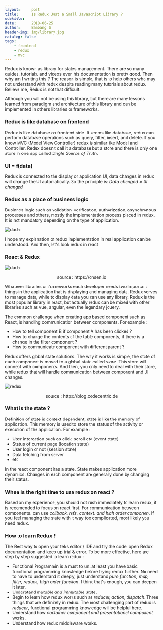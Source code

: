 ```yaml
---
layout:     post
title:      Is Redux Just a Small Javascript Library ?
subtitle:   
date:       2018-06-25
author:     Bambang S
header-img: img/library.jpg
catalog: false
tags:
    - frontend
    - redux
    - mvc
---
```


Redux is known as library for states management. There are so many guides, tutorials, and videos even his documentation is pretty good. Then why am I writing this ? The reason is simple, that is to help others who may not understand with redux despite reading many tutorials about redux. Believe me, Redux is not that difficult. 

Although you will not be using this library, but there are many lessons learned from paradigm and architecture of this library and can be implemented in others libraries or frameworks.

### Redux is like database on frontend

Redux is like database on frontend side. It seems like database, redux can perform database operations such as query, filter, insert, and delete. If you know MVC (Model View Controller) redux is similar like Model and Controller. Redux doesn't call it a database but a store and there is only one store in one app called _Single Source of Truth_.

### UI = f(data)

Redux is connected to the display or application UI, data changes in redux will change the UI automatically. So the principle is: _Data changed = UI changed_

### Redux as a place of business logic

Businnes logic such as validation, verification, authorization, asynchronous processes and others, mostly the implementation process placed in redux. It is not mandatory depending on the type of application.

![dada](https://bamsarts.github.io/img/banner-redux.png)

I hope my explanation of redux implementation in real application can be understood. And then, let's look redux in react

### React & Redux

![dada](https://bamsarts.github.io/img/react_redux.png)

<p align="center">source : https://onsen.io</p>

Whatever libraries or frameworks each developer needs two important things in the application that is displaying and managing data. Redux serves to manage data, while to display data you can use any library.
Redux is the most popular library in react, but actually redux can be mixed with other libraries such as vue, angular, even the legendary jquery.

The common challenge when creating app based component such as React, is handling communication between components. For example :

- How to tell component B if component A has been clicked ?
- How to change the contents of the table components, if there is a change in the filter component ?
- How to communicate component with different parent ?

Redux offers global state solutions. The way it works is simple, the state of each component is moved to a global state called _store_. This store will connect with components. And then, you only need to deal with their store, while redux that will handle communication between component and UI changes.

![redux](https://bamsarts.github.io/img/redux.png)

<p align="center">source : https://blog.codecentric.de</p>

### What is the state ?

Definition of state is context dependent, state is like the memory of application. This memory is used to store the status of the activity or execution of the application. For example :

- User interaction such as click, scroll etc (event state)
- Status of current page (location state)
- User login or not (session state)
- Data fetching from server
- etc

In the react component has a state. State makes application more dynamics. Changes in each component are generally done by changing their status.

### When is the right time to use redux on react ?

Based on my experience, you should not rush immediately to learn redux, it is recomended to focus on react first. For communication between components, can use _callback, refs, context, and high order componen_. If you feel managing the state with it way too complicated, most likely you need redux.

### How to learn Redux ?

The Best way to  open your teks editor / IDE and try the code, open Redux documentation, and keep up trial & error. To be more effective, here are step by step suggested to learn redux :

- Functional Programmin is a must to un. at least you have basic functional programming knowledge before trying redux further. No need to have to understand it deeply, just understand _pure function, map, filter, reduce, high order function_. I think that's enough, you can deepen it later.
- Understand _mutable and immutable state_.
- Begin to learn how redux works such as _reducer, action, dispatch_. Three things that are definitely in redux. The most challenging part of redux is _reducer_, functional programming knowledge will be helpful here.
- Understand how _container component and presentational component_ works.
- Understand how redux middleware works.